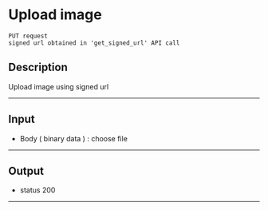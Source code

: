 # Upload image 

    PUT request
    signed url obtained in 'get_signed_url' API call

## Description
Upload image using signed url

***

## Input 

- Body ( binary data ) : choose file
    
***

## Output

- status 200

***

